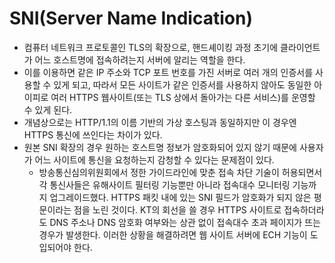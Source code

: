 # SNI(Server Name Indication)
- 컴퓨터 네트워크 프로토콜인 TLS의 확장으로, 핸드셰이킹 과정 초기에 클라이언트가 어느 호스트명에 접속하려는지 서버에 알리는 역할을 한다.
- 이를 이용하면 같은 IP 주소와 TCP 포트 번호를 가진 서버로 여러 개의 인증서를 사용할 수 있게 되고, 따라서 모든 사이트가 같은 인증서를 사용하지 않아도 동일한 아이피로 여러 HTTPS 웹사이트(또는 TLS 상에서 돌아가는 다른 서비스)를 운영할 수 있게 된다.
- 개념상으로는 HTTP/1.1의 이름 기반의 가상 호스팅과 동일하지만 이 경우엔 HTTPS 통신에 쓰인다는 차이가 있다.
- 원본 SNI 확장의 경우 원하는 호스트명 정보가 암호화되어 있지 않기 때문에 사용자가 어느 사이트에 통신을 요청하는지 감청할 수 있다는 문제점이 있다.
  - 방송통신심의위원회에서 정한 가이드라인에 맞춘 접속 차단 기술이 허용되면서 각 통신사들은 유해사이트 필터링 기능뿐만 아니라 접속대수 모니터링 기능까지 업그레이드했다. HTTPS 패킷 내에 있는 SNI 필드가 암호화가 되지 않은 평문이라는 점을 노린 것이다. KT의 회선을 쓸 경우 HTTPS 사이트로 접속하더라도 DNS 주소나 DNS 암호화 여부와는 상관 없이 접속대수 초과 페이지가 뜨는 경우가 발생한다. 이러한 상황을 해결하려면 웹 사이트 서버에 ECH 기능이 도입되어야 한다.
